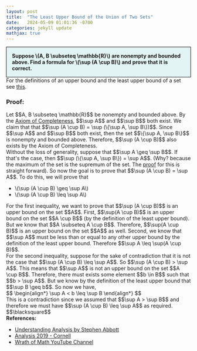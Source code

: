 ```yaml
---
layout: post
title:  "The Least Upper Bound of the Union of Two Sets"
date:   2024-05-09 01:01:36 -0700
categories: jekyll update
mathjax: true
---
```

<div style="background-color: #E3F4F4; padding: 15px 15px 15px 15px; border:1px solid black;">
  <b>Suppose \(A, B \subseteq \mathbb{R}\) are nonempty and bounded above. Find a formula for \(\sup (A \cup B)\) and prove that it is correct.</b>
</div>
For the definitions of an upper bound and the least upper bound of a set see <a href="https://strncat.github.io/jekyll/update/2024/05/03/analysis-set-bounded.html">this</a>.
<br>
<h3>Proof:</h3>
Let $$A, B \subseteq \mathbb{R}$$ be nonempty and bounded above. By the <a href="https://strncat.github.io/jekyll/update/2024/05/03/analysis-set-bounded.html">Axiom of Completeness</a>, $$\sup A$$ and $$\sup B$$ both exist. We claim that that $$\sup (A \cup B) = \sup (\{\sup A, \sup B\})$$. Since $$\sup A$$ and $$\sup B$$ both exist, then the set $$\{\sup A, \sup B\}$$ is nonempty and bounded above. Therefore, $$\sup (A \cup B)$$ also exists by the Axiom of Completeness.
<br>
Without the loss of generality, suppose that $$\sup A \geq \sup B$$. If that's the case, then $$\sup (\{\sup A, \sup B\}) = \sup A$$. (Why? because the maximum of the set is the supremum of the set. The <a href="https://www.youtube.com/watch?v=5bLaGzeTMkY">proof</a> for this is straight forward). So now the goal is to prove that $$\sup (A \cup B) = \sup A$$. To do this, we will prove that
<ul>
	<li>\(\sup (A \cup B) \geq \sup A\)</li>
	<li>\(\sup (A \cup B) \leq \sup A\)</li>
</ul>
For the first inequality, we want to prove that $$\sup (A \cup B)$$ is an upper bound on the set $$A$$. First, $$\sup(A \cup B)$$ is an upper bound on the set $$A \cup B$$ (by the definition of the least upper bound). But we know that $$A \subseteq A \cup B$$. Therefore, $$\sup(A \cup B)$$ is an upper bound on the set $$A$$ as well. Second, we know that $$\sup A$$ must be less than or equal to any other upper bound by the definition of the least upper bound. Therefore $$\sup A \leq \sup(A \cup B)$$.
<br>
For the second inequality, suppose for the sake of contradiction that it is not the case that $$\sup (A \cup B) \leq \sup A$$. So $$\sup (A \cup B) > \sup A$$. This means that $$\sup A$$ is not an upper bound on the set $$A \cup B$$. Therefore, there must exists some element $$b \in B$$ such that $$b > \sup A$$. But we know by the definition of the least upper bound that $$\sup B \geq b$$. So now we have,  
<div>
$$
\begin{align*}
\sup A < b \leq \sup B
\end{align*}
$$
</div>
This is a contradiction since we assumed that $$\sup A > \sup B$$ and therefore we must have $$\sup (A \cup B) \leq \sup A$$ as required. $$\blacksquare$$
<br>
<!------------------------------------------------------------------------------------>
<b>References:</b>
<ul>
<li><a href="https://www.amazon.com/Understanding-Analysis-Undergraduate-Texts-Mathematics/dp/1493927116">Understanding Analysis by Stephen Abbott</a></li>
<li><a href="https://pi.math.cornell.edu/~zbnorwood/3110-s19/">Analysis 2019 - Cornell</a></li>
<li><a href="https://www.youtube.com/watch?v=acr0drXuNVE">Wrath of Math YouTube Channel</a></li>
</ul>













